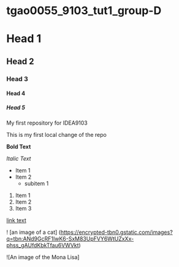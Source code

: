 # tgao0055_9103_tut1_group-D
# Head 1
## Head 2
### Head 3
#### Head 4
##### Head 5
My first repository for IDEA9103

 This is my first local change of the repo

**Bold Text**

*Italic Text*

- Item 1
- Item 2
    - subitem 1


1. Item 1
2. Item 2
3. Item 3

[link text](https://github.com/Tianjian94/tgao0055_9103_tut1_group-D?tab=readme-ov-file)

! [an image of a cat] (https://encrypted-tbn0.gstatic.com/images?q=tbn:ANd9GcRF1IwK6-SxM83UpFVY6WtUZxXx-phss_gAUfdKbkTfau6VWVkt)

![An image of the Mona Lisa] 